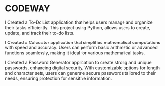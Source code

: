 # CODEWAY
I Created a To-Do List application that helps users manage and organize their tasks efficiently. This project using Python, allows users to create, update, and track their to-do lists.

I Created a Calculator application that simplifies mathematical computations with speed and accuracy. Users can perform basic arithmetic or advanced functions seamlessly, making it ideal for various mathematical tasks.

I Created a Password Generator application to create strong and unique passwords, enhancing digital security. With customizable options for length and character sets, users can generate secure passwords tailored to their needs, ensuring protection for sensitive information.
